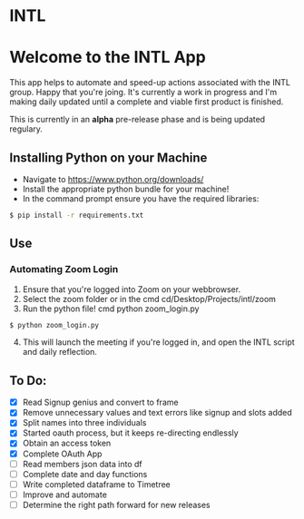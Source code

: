 # INTL

# Welcome to the INTL App 

This app helps to automate and speed-up actions associated with the INTL group. Happy that you're joing. It's currently a work in progress and I'm making daily updated until a complete and viable first product is finished. 

This is currently in an **alpha** pre-release phase and is being updated regulary. 

## Installing Python on your Machine

- Navigate to https://www.python.org/downloads/
- Install the appropriate python bundle for your machine!
- In the command prompt ensure you have the required libraries: 

 ```bash
$ pip install -r requirements.txt
```

## Use 

### Automating Zoom Login 

1. Ensure that you're logged into Zoom on your webbrowser. 
2. Select the zoom folder or in the cmd cd/Desktop/Projects/intl/zoom
3. Run the python file! cmd python zoom_login.py

```bash 
$ python zoom_login.py
```

4. This will launch the meeting if you're logged in, and open the INTL script and daily reflection. 

## To Do: 

- [x] Read Signup genius and convert to frame 
- [x] Remove unnecessary values and text errors like signup and slots added 
- [x] Split names into three individuals 
- [x] Started oauth process, but it keeps re-directing endlessly
- [x] Obtain an access token
- [x] Complete OAuth App
- [ ] Read members json data into df
- [ ] Complete date and day functions 
- [ ] Write completed dataframe to Timetree 
- [ ] Improve and automate
- [ ] Determine the right path forward for new releases